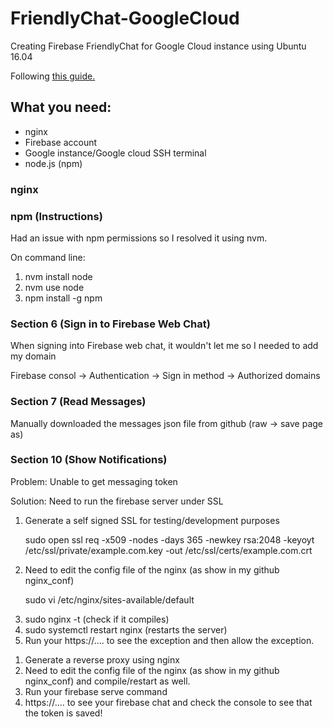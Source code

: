 # FriendlyChat-GoogleCloud
<p> Creating Firebase FriendlyChat for Google Cloud instance using Ubuntu 16.04 </p>
<p> Following <a href="https://codelabs.developers.google.com/codelabs/firebase-web/">this guide.</a>
  
## What you need:
<ul>
  <li> nginx </li>
  <li> Firebase account </li>
  <li> Google instance/Google cloud SSH terminal</li>
  <li> node.js (npm) </li>
</ul>

### nginx 

### npm (Instructions)
<p> Had an issue with npm permissions so I resolved it using nvm.</p>
<p> On command line: </p>
<ol> 
  <li> nvm install node </li>
  <li> nvm use node </li>
  <li> npm install -g npm </li>
</ol>

### Section 6 (Sign in to Firebase Web Chat)
<p> When signing into Firebase web chat, it wouldn't let me so I needed to add my domain</p>
<p> Firebase consol -> Authentication -> Sign in method -> Authorized domains

### Section 7 (Read Messages)
<p> Manually downloaded the messages json file from github (raw -> save page as) </p>

### Section 10 (Show Notifications)
<p> Problem: Unable to get messaging token </p>
<p> Solution: Need to run the firebase server under SSL </p>
<ol> 
  <li> Generate a self signed SSL for testing/development purposes 
    <p> sudo open ssl req -x509 -nodes -days 365 -newkey rsa:2048 -keyoyt /etc/ssl/private/example.com.key -out /etc/ssl/certs/example.com.crt </p> 
  </li>
  <li> Need to edit the config file of the nginx (as show in my github nginx_conf)
    <p> sudo vi /etc/nginx/sites-available/default</p>
  </li>
  <li> sudo nginx -t (check if it compiles)</li>
  <li> sudo systemctl restart nginx (restarts the server) </li>
  <li> Run your https://.... to see the exception and then allow the exception.</li>
</ol>

<ol>
  <li> Generate a reverse proxy using nginx </li>
  <li> Need to edit the config file of the nginx (as show in my github nginx_conf) and compile/restart as well. </li>
  <li> Run your firebase serve command </li>
  <li> https://.... to see your firebase chat and check the console to see that the token is saved! </li>
</ol>
